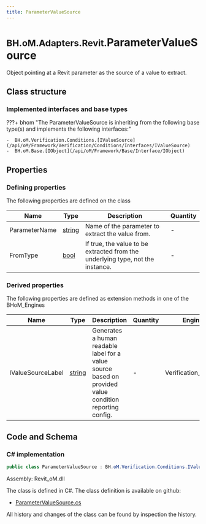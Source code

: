 ```yaml
---
title: ParameterValueSource
---
```


# <small>BH.oM.Adapters.Revit.</small>**ParameterValueSource**

Object pointing at a Revit parameter as the source of a value to extract.

## Class structure

### Implemented interfaces and base types

???+ bhom "The ParameterValueSource is inheriting from the following base type(s) and implements the following interfaces:"

    -  BH.oM.Verification.Conditions.[IValueSource](/api/oM/Framework/Verification/Conditions/Interfaces/IValueSource)
    -  BH.oM.Base.[IObject](/api/oM/Framework/Base/Interface/IObject)


## Properties



### Defining properties

The following properties are defined on the class

| Name             | Type             | Description      | Quantity         |
|------------------|------------------|------------------|------------------|
| ParameterName | [string](https://learn.microsoft.com/en-us/dotnet/api/System.String?view=netstandard-2.0) | Name of the parameter to extract the value from. | - |
| FromType | [bool](https://learn.microsoft.com/en-us/dotnet/api/System.Boolean?view=netstandard-2.0) | If true, the value to be extracted from the underlying type, not the instance. | - |


### Derived properties

The following properties are defined as extension methods in one of the BHoM_Engines

| Name             | Type             | Description      | Quantity         | Engine           |
|------------------|------------------|------------------|------------------|------------------|
| IValueSourceLabel | [string](https://learn.microsoft.com/en-us/dotnet/api/System.String?view=netstandard-2.0) | Generates a human readable label for a value source based on provided value condition reporting config. | - | Verification_Engine |


## Code and Schema

### C# implementation

``` C# title="C#"
public class ParameterValueSource : BH.oM.Verification.Conditions.IValueSource, BH.oM.Base.IObject
```

Assembly: Revit_oM.dll

The class is defined in C#. The class definition is available on github:

- [ParameterValueSource.cs](https://github.com/BHoM/Revit_Toolkit/blob/develop/Revit_oM/Parameters\ParameterValueSource.cs)

All history and changes of the class can be found by inspection the history.
